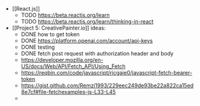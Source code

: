 - [[React.js]]
	- TODO https://beta.reactjs.org/learn
	- TODO https://beta.reactjs.org/learn/thinking-in-react
- [[Project 5: CreativePainter.io]] ideas:
	- DONE how to get token
	- DONE https://platform.openai.com/account/api-keys
	- DONE testing
	- DONE fetch post request with authorization header and body
	- https://developer.mozilla.org/en-US/docs/Web/API/Fetch_API/Using_Fetch
	- https://reqbin.com/code/javascript/ricgaie0/javascript-fetch-bearer-token
	- https://gist.github.com/Remzi1993/229eec249de93be22a822ca15ed8e7cf#file-fetchexamples-js-L33-L45
	-
